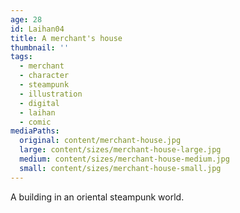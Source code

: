 ```yaml
---
age: 28
id: Laihan04
title: A merchant's house
thumbnail: ''
tags:
  - merchant
  - character
  - steampunk
  - illustration
  - digital
  - laihan
  - comic
mediaPaths:
  original: content/merchant-house.jpg
  large: content/sizes/merchant-house-large.jpg
  medium: content/sizes/merchant-house-medium.jpg
  small: content/sizes/merchant-house-small.jpg
---
```

A building in an oriental steampunk world.